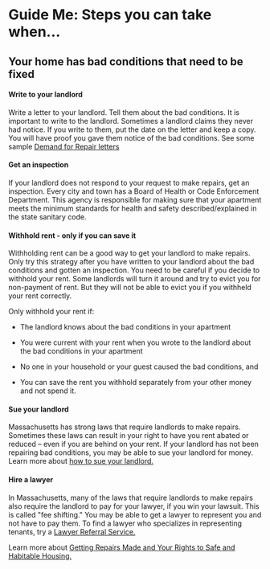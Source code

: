 Guide Me: Steps you can take when...
====================================

Your home has bad conditions that need to be fixed
----------------------

#### Write to your landlord

Write a letter to your landlord. Tell them about the bad conditions. It is important to write to the landlord. Sometimes a landlord claims they never had notice. If you write to them, put the date on the letter and keep a copy. You will have proof you gave them notice of the bad conditions. 
See some sample [Demand for Repair letters](https://MassLegalHelp.org/bad-conditions/forms)

#### Get an inspection

If your landlord does not respond to your request to make repairs, get an inspection. Every city and town has a Board of Health or Code Enforcement Department. This agency is responsible for making sure that your apartment meets the minimum standards for health and safety described/explained in the state sanitary code.

#### Withhold rent - only if you can save it

Withholding rent can be a good way to get your landlord to make repairs.
Only try this strategy after you have written to your landlord about the bad conditions and gotten an inspection.
You need to be careful if you decide to withhold your rent. Some landlords will turn it around and try to evict you for non-payment of rent. But they will not be able to evict you if you withheld your rent correctly.

Only withhold your rent if:

-   The landlord knows about the bad conditions in your apartment

-   You were current with your rent when you wrote to the landlord about the bad conditions in your apartment

-   No one in your household or your guest caused the bad conditions, and

-   You can save the rent you withhold separately from your other money and not spend it.

#### Sue your landlord

Massachusetts has strong laws that require landlords to make repairs.   Sometimes these laws can result in your right to have you rent abated or reduced – even if you are behind on your rent. If your landlord has not been repairing bad conditions, you may be able to sue your landlord for money.   Learn more about [how to sue your landlord.](https://MassLegalHelp.org/taking-landlord-to-court)

#### Hire a lawyer

In Massachusetts, many of the laws that require landlords to make repairs also require the landlord to pay for your lawyer, if you win your lawsuit.  This is called "fee shifting." You may be able to get a lawyer to represent you and not have to pay them.   To find a lawyer who specializes in representing tenants, try a [Lawyer Referral Service.](https://MassLRF.org/en/programs/all/1)

Learn more about [Getting Repairs Made and Your Rights to Safe and Habitable Housing.](https://MassLegalHelp.org/repairs)